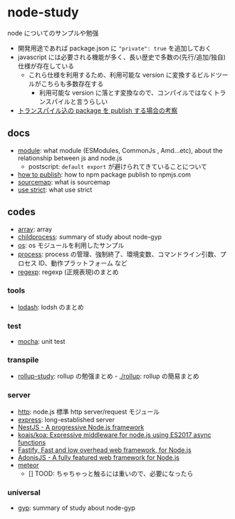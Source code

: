 # node-study

node についてのサンプルや勉强

- 開発用途であれば package.json に `"private": true` を追加しておく
- javascript には必要される機能が多く、長い歴史で多数の(先行/追加/独自)仕様が存在している
  - これら仕様を利用するため、利用可能な version に変換するビルドツールがこちらも多数存在する
    - 利用可能な version に落とす変換なので、コンパイルではなくトランスパイルと言うらしい
- [トランスパイル込の package を publish する場合の考察](./howToPublish)

## docs

- [module](./docs/module.md): what module (ESModules, CommonJs , Amd...etc), about the relationship between js and node.js
  - postscript: `default export` が避けられてきていることについて
- [how to publish](./howToPublish): how to npm package publish to npmjs.com
- [sourcemap](./docs/sourcemap.md): what is sourcemap
- [use strict](./docs/useStrict.md): what use strict

## codes

- [array](./array-study): array
- [childprocess](./childprocess): summary of study about node-gyp
- [os](./os): os モジュールを利用したサンプル
- [process](./process): process の管理、強制終了、環境変数、コマンドライン引数、プロセス ID、動作プラットフォーム など
- [regexp](./regexp-study): regexp (正規表現)のまとめ

### tools

- [lodash](./lodash-study): lodsh のまとめ

### test

- [mocha](./mocha): unit test

### transpile

- [rollup\-study](https://github.com/awisu2/rollup-study): rollup の勉强まとめ - [./rollup](./rollup): rollup の簡易まとめ

### server

- [http](./http-study): node.js 標準 http server/request モジュール
- [express](./express-study): long-established server
- [NestJS \- A progressive Node\.js framework](https://nestjs.com/)
- [koajs/koa: Expressive middleware for node\.js using ES2017 async functions](https://github.com/koajs/koa)
- [Fastify, Fast and low overhead web framework, for Node\.js](https://www.fastify.io/)
- [AdonisJS \- A fully featured web framework for Node\.js](https://adonisjs.com/)
- [meteor](./meteor-study)
  - [] TOOD: ちゃちゃっと触るには重いので、必要になったら

### universal

- [gyp](./gyp): summary of study about node-gyp
